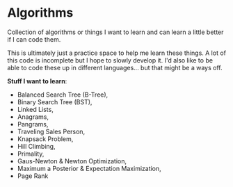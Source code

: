 # Algorithms
Collection of algorithms or things I want to learn and can learn a little better if I can code them.

This is ultimately just a practice space to help me learn these things. A lot of this code is incomplete but I hope to slowly develop it. I'd also like to be able to code these up in different languages... but that might be a ways off.

__Stuff I want to learn__:

  - Balanced Search Tree (B-Tree),
  - Binary Search Tree (BST),
  - Linked Lists,
  - Anagrams,
  - Pangrams,
  - Traveling Sales Person,
  - Knapsack Problem,
  - Hill Climbing,
  - Primality,
  - Gaus-Newton & Newton Optimization,
  - Maximum a Posterior & Expectation Maximization,
  - Page Rank
